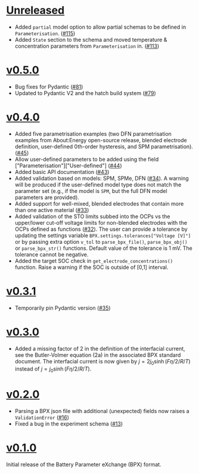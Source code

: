 # [Unreleased](https://github.com/FaradayInstitution/BPX)

- Added `partial` model option to allow partial schemas to be defined in `Parameterisation`. ([#115](https://github.com/FaradayInstitution/BPX/pull/115))
- Added `State` section to the schema and moved temperature & concentration parameters
from `Parameterisation` in. ([#113](https://github.com/FaradayInstitution/BPX/pull/113))

# [v0.5.0](https://github.com/FaradayInstitution/BPX/releases/tag/v0.5.0)

- Bug fixes for Pydantic ([#81](https://github.com/FaradayInstitution/BPX/pull/81))
- Updated to Pydantic V2 and the hatch build system ([#79](https://github.com/FaradayInstitution/BPX/pull/79))

# [v0.4.0](https://github.com/FaradayInstitution/BPX/releases/tag/v0.4.0)

- Added five parametrisation examples (two DFN parametrisation examples from About:Energy open-source release, blended electrode definition, user-defined 0th-order hysteresis, and SPM parametrisation). ([#45](https://github.com/FaradayInstitution/BPX/pull/45))
- Allow user-defined parameters to be added using the field ["Parameterisation"]["User-defined"] ([#44](https://github.com/FaradayInstitution/BPX/pull/44))
- Added basic API documentation ([#43](https://github.com/FaradayInstitution/BPX/pull/43))
- Added validation based on models: SPM, SPMe, DFN ([#34](https://github.com/FaradayInstitution/BPX/pull/34)). A warning will be produced if the user-defined model type does not match the parameter set (e.g., if the model is `SPM`, but the full DFN model parameters are provided).
- Added support for well-mixed, blended electrodes that contain more than one active material ([#33](https://github.com/FaradayInstitution/BPX/pull/33))
- Added validation of the STO limits subbed into the OCPs vs the upper/lower cut-off voltage limits for non-blended electrodes with the OCPs defined as functions ([#32](https://github.com/FaradayInstitution/BPX/pull/32)). The user can provide a tolerance by updating the settings variable `BPX.settings.tolerances["Voltage [V]"]` or by passing extra option `v_tol` to `parse_bpx_file()`, `parse_bpx_obj()` or `parse_bpx_str()` functions. Default value of the tolerance is 1 mV. The tolerance cannot be negative.
- Added the target SOC check in `get_electrode_concentrations()` function. Raise a warning if the SOC is outside of [0,1] interval.

# [v0.3.1](https://github.com/FaradayInstitution/BPX/releases/tag/v0.3.1)

- Temporarily pin Pydantic version ([#35](https://github.com/FaradayInstitution/BPX/pull/35))

# [v0.3.0](https://github.com/FaradayInstitution/BPX/releases/tag/v0.3.0)

- Added a missing factor of 2 in the definition of the interfacial current, see the Butler-Volmer equation (2a) in the associated BPX standard document. The interfacial current is now given by $j=2j_0\sinh(F\eta/2/R/T)$ instead of $j=j_0\sinh(F\eta/2/R/T)$.

# [v0.2.0](https://github.com/FaradayInstitution/BPX/releases/tag/v0.2.0)

- Parsing a BPX json file with additional (unexpected) fields now raises a `ValidationError` ([#16](https://github.com/FaradayInstitution/BPX/pull/16))
- Fixed a bug in the experiment schema ([#13](https://github.com/FaradayInstitution/BPX/pull/13))

# [v0.1.0](https://github.com/FaradayInstitution/BPX/releases/tag/v0.1.0)

Initial release of the Battery Parameter eXchange (BPX) format.
